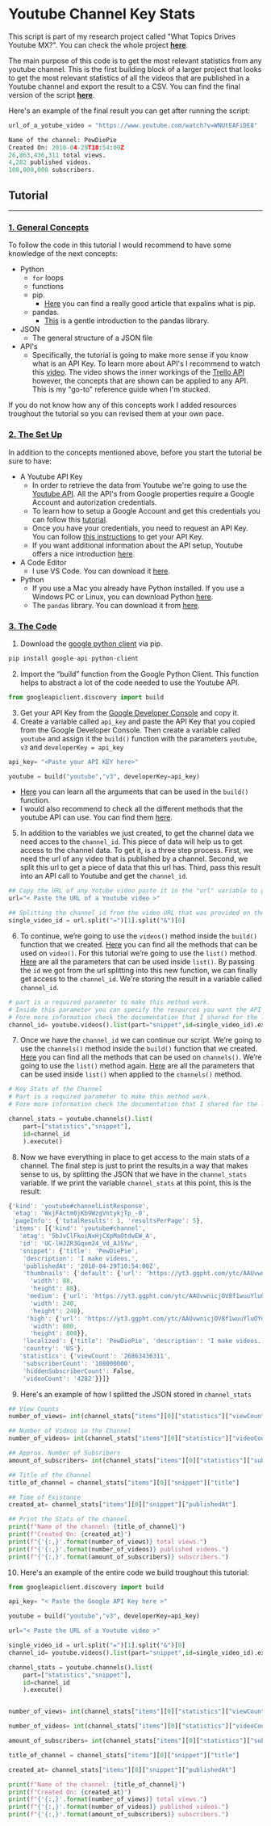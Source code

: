 # Youtube Channel Key Stats

This script is part of my research project called "What Topics Drives Youtube MX?". You can check the whole project [**here**](https://gmarr.com/).

The main purpose of this code is to get the most relevant statistics from any youtube channel. This is the first building block of a larger project that looks to get the most relevant statistics of all the videos that are published in a Youtube channel and export the result to a CSV. You can find the final version of the script [**here**]("").

Here's an example of the final result you can get after running the script:

```python
url_of_a_yotube_video = "https://www.youtube.com/watch?v=WNUtEAFiDE8"

Name of the channel: PewDiePie
Created On: 2010-04-29T10:54:00Z
26,863,436,311 total views.
4,282 published videos.
108,000,000 subscribers.
```

## **Tutorial**
---
### <ins>**1. General Concepts**</ins>
To follow the code in this tutorial I would recommend to have some knowledge of the next concepts:
* Python
    * `for` loops
    * functions
    * pip. 
        * [Here](https://realpython.com/what-is-pip/) you can find a really good article that expalins what is pip.
    * pandas. 
        * [This](https://pandas.pydata.org/pandas-docs/stable/user_guide/10min.html) is a gentle introduction to the pandas library.
* JSON
    * The general structure of a JSON file
* API's
    * Specifically, the tutorial is going to make more sense if you know what is an API Key. To learn more about API's I recommend to watch this [video](https://www.youtube.com/watch?v=GZvSYJDk-us&t=4641s). The video shows the inner workings of the [Trello API](https://developer.atlassian.com/cloud/trello/rest/) however, the concepts that are shown can be applied to any API. This is my "go-to" reference guide when I'm stucked.

If you do not know how any of this concepts work I added resources troughout the tutorial so you can revised them at your own pace.

### <ins>**2. The Set Up**</ins>
In addition to the concepts mentioned above, before you start the tutorial be sure to have:

* A Youtube API Key
    * In order to retrieve the data from Youtube we're going to use the [Youtube API](https://developers.google.com/youtube/v3). All the API's from Google properties require a Google Account and autorization credentials.
    * To learn how to setup a Google Account and get this credentials you can follow this [tutorial](https://developers.google.com/youtube/registering_an_application).
    * Once you have your credentials, you need to request an API Key. You can follow [this instructions](https://cloud.google.com/resource-manager/docs/creating-managing-projects?visit_id=637472330160631271-1024614839&rd=1) to get your API Key.
    * If you want additional information about the API setup, Youtube offers a nice introduction [here](https://developers.google.com/youtube/v3/getting-started).
* A Code Editor
    * I use VS Code. You can download it [here](https://code.visualstudio.com/).
* Python
    * If you use a Mac you already have Python installed. If you use a Windows PC or Linux, you can download Python [here]("").
    * The `pandas` library. You can download it from [here](https://pandas.pydata.org/).

### <ins>**3. The Code**</ins>


1. Download the [google python client](https://github.com/googleapis/google-api-python-client) via pip. 

```python
pip install google-api-python-client
```
2. Import the “build” function from the Google Python Client. This function helps to abstract a lot of the code needed to use the Youtube API.

```python
from googleapiclient.discovery import build
```
3. Get your API Key from the [Google Developer Console](https://console.developers.google.com/) and copy it. 
4. Create a variable called `api_key` and paste the API Key that you copied from the Google Developer Console. Then create a variable called `youtube` and assign it the `build()` function with the parameters
 `youtube`, `v3` and `developerKey = api_key`

```python
api_key= "<Paste your API KEY here>"

youtube = build("youtube","v3", developerKey=api_key)
```

* [Here](https://googleapis.github.io/google-api-python-client/docs/epy/googleapiclient.discovery-module.html#build) you can learn all the arguments that can be used in the `build()` function.
* I would also recommend to check all the different methods that the youtube API can use. You can find them [here](https://googleapis.github.io/google-api-python-client/docs/dyn/youtube_v3.html).


5. In addition to the variables we just created, to get the channel data we need acces to the `channel_id`. This piece of data will help us to get access to the channel data. To get it, is a three step process. First,  we need the url of any video that is published by a channel. Second, we split this url to get a piece of data that this url has. Third,  pass this result into an API call to Youtube and get the `channel_id`. 

```python
## Copy the URL of any Yotube video paste it in the "url" variable to get the stats of the channel that published the video.
url="< Paste the URL of a Youtube video >"

## Splitting the channel_id from the video URL that was provided on the "url" variable.
single_video_id = url.split("=")[1].split("&")[0]
```

6. To continue, we’re going to use the `videos()` method inside the `build()` function that we created. [Here]("https://googleapis.github.io/google-api-python-client/docs/dyn/youtube_v3.videos.html") you can find all the methods that can be used on `video()`. For this tutorial we’re going to use the `list()` method. [Here]("https://googleapis.github.io/google-api-python-client/docs/dyn/youtube_v3.videos.html#list") are all the parameters that can be used inside `list()`. By passing the `id` we got from the url splitting into this new function, we can finally get access to the `channel_id`. We're storing the result in a variable called `channel_id`.

```python
# part is a required parameter to make this method work. 
# Inside this parameter you can specify the resources you want the API to return. In this case we want to return "snippet" 
# Fore more information check the documentation that I shared for the list() method.
channel_id= youtube.videos().list(part="snippet",id=single_video_id).execute()["items"][0]["snippet"]["channelId"]

```

7. Once we have the `channel_id` we can continue our script. We’re going to use the `channels()` method inside the `build()` function that we created. [Here](https://googleapis.github.io/google-api-python-client/docs/dyn/youtube_v3.channels.html) you can find all the methods that can be used on `channels()`. We’re going to use the `list()` method again. [Here](https://googleapis.github.io/google-api-python-client/docs/dyn/youtube_v3.channels.html#list) are all the parameters that can be used inside `list()` when applied to the `channels()` method.


```python
# Key Stats of the Channel
# Part is a required parameter to make this method work.
# Fore more information check the documentation that I shared for the list() method.

channel_stats = youtube.channels().list(
    part=["statistics","snippet"],
    id=channel_id
    ).execute()
```

8. Now we have everything in place to get access to the main stats of a channel. The final step is just to print the results,in a way that makes sense to us, by splitting the JSON that we have in the `channel_stats` variable. If we print the variable `channel_stats` at this point, this is the result:

```javascript
{'kind': 'youtube#channelListResponse',
 'etag': 'WxjFActm0jKb9WzgVntykjTp_-0',
 'pageInfo': {'totalResults': 1, 'resultsPerPage': 5},
 'items': [{'kind': 'youtube#channel',
   'etag': '5bJvClFkoiNxHjCXpMaOtdwEW_A',
   'id': 'UC-lHJZR3Gqxm24_Vd_AJ5Yw',
   'snippet': {'title': 'PewDiePie',
    'description': 'I make videos.',
    'publishedAt': '2010-04-29T10:54:00Z',
    'thumbnails': {'default': {'url': 'https://yt3.ggpht.com/ytc/AAUvwnicjOV8f1wuuYluOYqL4SEYE3PbxaVYK6_ODp5a6g=s88-c-k-c0x00ffffff-no-rj',
      'width': 88,
      'height': 88},
     'medium': {'url': 'https://yt3.ggpht.com/ytc/AAUvwnicjOV8f1wuuYluOYqL4SEYE3PbxaVYK6_ODp5a6g=s240-c-k-c0x00ffffff-no-rj',
      'width': 240,
      'height': 240},
     'high': {'url': 'https://yt3.ggpht.com/ytc/AAUvwnicjOV8f1wuuYluOYqL4SEYE3PbxaVYK6_ODp5a6g=s800-c-k-c0x00ffffff-no-rj',
      'width': 800,
      'height': 800}},
    'localized': {'title': 'PewDiePie', 'description': 'I make videos.'},
    'country': 'US'},
   'statistics': {'viewCount': '26863436311',
    'subscriberCount': '108000000',
    'hiddenSubscriberCount': False,
    'videoCount': '4282'}}]}
```

9. Here's an example of how I splitted the JSON stored in `channel_stats`

```python
## View Counts
number_of_views= int(channel_stats["items"][0]["statistics"]["viewCount"])

## Number of Videos in the Channel
number_of_videos= int(channel_stats["items"][0]["statistics"]["videoCount"])

## Approx. Number of Subsribers
amount_of_subscribers= int(channel_stats["items"][0]["statistics"]["subscriberCount"])

## Title of the Channel
title_of_channel = channel_stats["items"][0]["snippet"]["title"]

## Time of Existance
created_at= channel_stats["items"][0]["snippet"]["publishedAt"]

## Print the Stats of the channel.
print(f"Name of the channel: {title_of_channel}")
print(f"Created On: {created_at}")
print(f"{'{:,}'.format(number_of_views)} total views.") 
print(f"{'{:,}'.format(number_of_videos)} published videos.")
print(f"{'{:,}'.format(amount_of_subscribers)} subscribers.")
```
10. Here's an example of the entire code we build troughout this tutorial:
```python
from googleapiclient.discovery import build

api_key= "< Paste the Google API Key here >"

youtube = build("youtube","v3", developerKey=api_key)

url="< Paste the URL of a Youtube video >"

single_video_id = url.split("=")[1].split("&")[0]
channel_id= youtube.videos().list(part="snippet",id=single_video_id).execute()["items"][0]["snippet"]["channelId"]

channel_stats = youtube.channels().list(
    part=["statistics","snippet"],
    id=channel_id
    ).execute()


number_of_views= int(channel_stats["items"][0]["statistics"]["viewCount"])

number_of_videos= int(channel_stats["items"][0]["statistics"]["videoCount"])

amount_of_subscribers= int(channel_stats["items"][0]["statistics"]["subscriberCount"])

title_of_channel = channel_stats["items"][0]["snippet"]["title"]

created_at= channel_stats["items"][0]["snippet"]["publishedAt"]

print(f"Name of the channel: {title_of_channel}")
print(f"Created On: {created_at}")
print(f"{'{:,}'.format(number_of_views)} total views.") 
print(f"{'{:,}'.format(number_of_videos)} published videos.")
print(f"{'{:,}'.format(amount_of_subscribers)} subscribers.")
```





